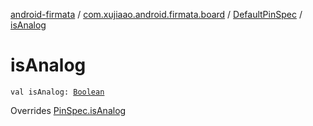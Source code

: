 [android-firmata](../../index.md) / [com.xujiaao.android.firmata.board](../index.md) / [DefaultPinSpec](index.md) / [isAnalog](./is-analog.md)

# isAnalog

`val isAnalog: `[`Boolean`](https://kotlinlang.org/api/latest/jvm/stdlib/kotlin/-boolean/index.html)

Overrides [PinSpec.isAnalog](../-board/-pin-spec/is-analog.md)

